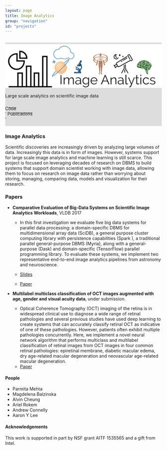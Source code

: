 ```yaml
---
layout: page
title: Image Analytics
group: "navigation"
id: "projects"
---
```


<link href="https://maxcdn.bootstrapcdn.com/bootstrap/3.3.6/css/bootstrap.min.css" rel="stylesheet">

<div class="jumbotron" style="background-image: none; background-color: #ddd; background-size: cover; height: auto; padding: 5px 0 10px 0; margin-top: 2em">
  <img src="imageAnal.png" alt="Logo" style="width: 40rem" />
  <p>Large scale analytics on scientific image data</p>
  <p>
    <a class="btn btn-primary btn-lg label-primary" href="https://github.com/uwdb/image_analytics" role="button" style="width: 180px;"><span style="position: relative; top:10px">Code</span><br/><small>&nbsp;</small></a>
    <a class="btn btn-primary btn-lg label-primary" href="https://db.cs.washington.edu/projects/imageAnalytics#pub" role="button" style="width: 180px;"><span style="position: relative; top:10px">Publications</span><br/><small>&nbsp;</small></a>
  </p>
</div>

### Image Analytics
Scientific discoveries are increasingly driven by analyzing large volumes of data. Increasingly
this data is in form of images. However, systems support for large scale image analytics
and machine learning is still scarce.  This project is focused on leveraging decades of research on DBMS to
build systems that support domain scientist working with image data, allowing them to focus on research on
image data rather than worrying about storing, managing, comparing data, models and visualization for their
research.

### <a name='pub'></a>Papers
* **Comparative Evaluation of Big-Data Systems on Scientific Image Analytics Workloads**, VLDB 2017

    - In this first investigation we evaluate five big data systems
for parallel data processing: a domain-specific DBMS
for multidimensional array data (SciDB), a general purpose
cluster computing library with persistence capabilities
(Spark ), a traditional parallel general-purpose
DBMS (Myria), along with a general-purpose
(Dask) and domain-specific (TensorFlow) parallel programming
library. To evaluate these systems, we implement two representative
end-to-end image analytics pipelines from astronomy
and neuroscience.

     - [Slides](href="Image_anal_VLDB-2017.pdf")
     - [Paper](href="p1290-mehta.pdf")

* **Multilabel multiclass classification of OCT images
augmented with age, gender and visual acuity data**, under submission.
    - Optical Coherence Tomography (OCT) imaging of the retina is in widespread clinical
use to diagnose a wide range of retinal pathologies and several previous studies have used
deep learning to create systems that can accurately classify retinal OCT as indicative of
one of these pathologies. However, patients often exhibit multiple pathologies concurrently.
Here, we implement a novel neural network algorithm that performs multiclass and multilabel
classification of retinal images from OCT images in four common retinal pathologies:
epiretinal membrane, diabetic macular edema,  dry age-related macular degeneration and
neovascular age-related macular degeneration.
    - [Paper](https://www.biorxiv.org/content/early/2018/05/08/316349)

#### People
* Parmita Mehta
* Magdelena Balzinska
* Alvin Cheung
* Ariel Rokem
* Andrew Connelly
* Aaron Y Lee


#### Acknowledgements
This work is supported in part by NSF grant AITF 1535565 and a gift from Intel.



&nbsp;
